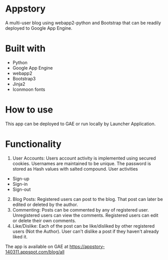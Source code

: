 # Appstory
A multi-user blog using webapp2-python and Bootstrap that can be readily deployed to Google App Engine.

Built with
==========
- Python
- Google App Engine
- webapp2
- Bootstrap3
- Jinja2
- Iconmoon fonts

How to use
==========
This app can be deployed to GAE or run locally by Launcher Application.

Functionality
============
1. User Accounts:
  Users account activity is implemented using secured cookies. Usernames are maintained to be unique. The password is stored as Hash values with salted compound.
  User activities
  - Sign-up
  - Sign-in 
  - Sign-out 
2. Blog Posts:
  Registered users can post to the blog. That post can later be edited or deleted by the author.
3.  Commenting:
  Posts can be commented by any of registered user. Unregistered users can view the comments. Registered users can edit or delete their own comments.
4.  Like/Dislike:
  Each of the post can be like/disliked by other registered users (Not the Author). User can't dislike a post if they haven't already liked it.

The app is available on GAE at 
https://appstory-140311.appspot.com/blog/all
